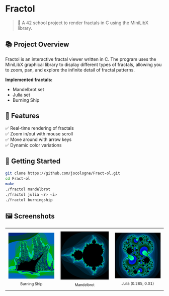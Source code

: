 # Fractol

> 🧮 A 42 school project to render fractals in C using the MiniLibX library.

## 📚 Project Overview

Fractol is an interactive fractal viewer written in C. The program uses the MiniLibX graphical library to display different types of fractals, allowing you to zoom, pan, and explore the infinite detail of fractal patterns.

**Implemented fractals:**
- Mandelbrot set
- Julia set
- Burning Ship

## 🎨 Features

✅ Real-time rendering of fractals  
✅ Zoom in/out with mouse scroll  
✅ Move around with arrow keys  
✅ Dynamic color variations  

## 🚀 Getting Started

```bash
git clone https://github.com/jocologne/Fract-ol.git
cd Fract-ol
make
./fractol mandelbrot
./fractol julia <r> <i>
./fractol burningship
```
## 🖼️ Screenshots

<table align="center">
  <tr>
    <td align="center" style="padding:10px">
      <img src="screenshots/burningship.png" width="200" alt="Burningship Example"/><br/>
      <sub>Burning Ship</sub>
    </td>
    <td align="center" style="padding:10px">
      <img src="screenshots/mandelbrot.png" width="200" alt="Mandelbrot Example"/><br/>
      <sub>Mandelbrot</sub>
    </td>
    <td align="center" style="padding:10px">
      <img src="screenshots/julia_0.285_0.01.png" width="200" alt="Julia Example"/><br/>
      <sub>Julia (0.285, 0.01)</sub>
    </td>
  </tr>
</table>


